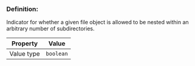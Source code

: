 ### Definition: 

Indicator for whether a given file object is allowed to be nested within an arbitrary number of subdirectories.

| Property | Value |
|----------|--------|
| Value type | `boolean` |